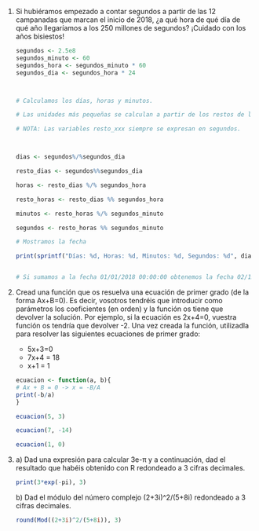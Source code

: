 1. Si hubiéramos empezado a contar segundos a partir de las 12 campanadas que marcan el inicio de 2018, ¿a qué hora de qué día de qué año llegaríamos a los 250 millones de segundos? ¡Cuidado con los años bisiestos!

    ```r
    segundos <- 2.5e8
    segundos_minuto <- 60
    segundos_hora <- segundos_minuto * 60
    segundos_dia <- segundos_hora * 24



    # Calculamos los días, horas y minutos.

    # Las unidades más pequeñas se calculan a partir de los restos de las unidades mayores.

    # NOTA: Las variables resto_xxx siempre se expresan en segundos.



    dias <- segundos%/%segundos_dia

    resto_dias <- segundos%%segundos_dia

    horas <- resto_dias %/% segundos_hora

    resto_horas <- resto_dias %% segundos_hora

    minutos <- resto_horas %/% segundos_minuto

    segundos <- resto_horas %% segundos_minuto

    # Mostramos la fecha

    print(sprintf("Días: %d, Horas: %d, Minutos: %d, Segundos: %d", dias, horas, minutos, segundos))


    # Si sumamos a la fecha 01/01/2018 00:00:00 obtenemos la fecha 02/12/2025 12:26:40
    ```

2. Cread una función que os resuelva una ecuación de primer grado (de la forma Ax+B=0). Es decir, vosotros tendréis que introducir como parámetros los coeficientes (en orden) y la función os tiene que devolver la solución. Por ejemplo, si la ecuación es 2x+4=0, vuestra función os tendría que devolver -2. Una vez creada la función, utilizadla para resolver las siguientes ecuaciones de primer grado:
    * 5x+3=0
    * 7x+4 = 18
    * x+1 = 1

    ```r
    ecuacion <- function(a, b){
    # Ax + B = 0 -> x = -B/A
    print(-b/a)
    }

    ecuacion(5, 3)

    ecuacion(7, -14)

    ecuacion(1, 0)
    ```

3.  a) Dad una expresión para calcular 3e-π y a continuación, dad el resultado que habéis obtenido con R redondeado a 3 cifras decimales.

    ```r
    print(3*exp(-pi), 3)
    ```

    b) Dad el módulo del número complejo (2+3i)^2/(5+8i) redondeado a 3 cifras decimales.
    ```r
    round(Mod((2+3i)^2/(5+8i)), 3)
    ```

